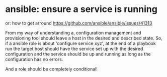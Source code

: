 # ansible: ensure a service is running
or: how to get arround https://github.com/ansible/ansible/issues/41313

From my way of understanding a, configuration management and provisioning tool should leave a host in the desired and described state.
So, if a ansible role is about 'configure service xyz', at the end of a playbook run the target host should have the service set up with the desired configuration and the service should be up and running as long as the configuration has no errors.

And a role should be completely conditional!
